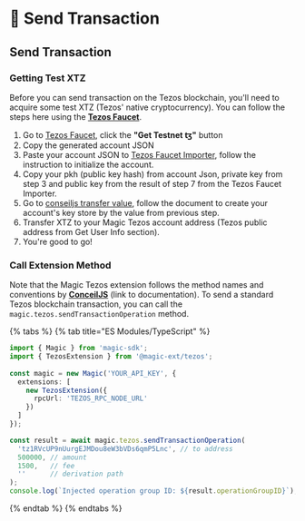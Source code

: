 # 💸 Send Transaction

## Send Transaction

### Getting Test XTZ

Before you can send transaction on the Tezos blockchain, you'll need to acquire some test XTZ \(Tezos' native cryptocurrency\). You can follow the steps here using the [**Tezos Faucet**](https://faucet.tzalpha.net/).

1. Go to  [Tezos Faucet](https://faucet.tzalpha.net/), click the **"Get Testnet ꜩ"** button
2. Copy the generated account JSON
3. Paste your account JSON to [Tezos Faucet Importer](https://smartpy.io/dev/faucet.html), follow the instruction to initialize the account.
4. Copy your pkh \(public key hash\) from account Json,  private key from step 3 and public key from the result of step 7 from the Tezos Faucet Importer.
5. Go to [conseiljs transfer value](https://cryptonomic.github.io/ConseilJS/#/?id=transfer-value), follow the document to create your account's key store by the value from previous step.
6. Transfer XTZ to your Magic Tezos account address \(Tezos public address from Get User Info section\).
7. You're good to go!

### Call Extension Method

Note that the Magic Tezos extension follows the method names and conventions by [**ConceilJS**](https://cryptonomic.github.io/ConseilJS/#/) \(link to documentation\). To send a standard Tezos blockchain transaction, you can call the `magic.tezos.sendTransactionOperation` method.

{% tabs %}
{% tab title="ES Modules/TypeScript" %}
```typescript
import { Magic } from 'magic-sdk';
import { TezosExtension } from '@magic-ext/tezos';
 
const magic = new Magic('YOUR_API_KEY', {
  extensions: [
    new TezosExtension({
      rpcUrl: 'TEZOS_RPC_NODE_URL'
    })
  ]
});

const result = await magic.tezos.sendTransactionOperation(
  'tz1RVcUP9nUurgEJMDou8eW3bVDs6qmP5Lnc', // to address
  500000, // amount
  1500,   // fee
  ''      // derivation path
);
console.log(`Injected operation group ID: ${result.operationGroupID}`);
```
{% endtab %}
{% endtabs %}

